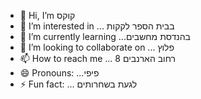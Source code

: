 - 👋 Hi, I’m קוקס
- 👀 I’m interested in ... בבית הספר לקקות
- 🌱 I’m currently learning ...בהנדסת מחשבים
- 💞️ I’m looking to collaborate on ... פלוץ
- 📫 How to reach me ... רחוב הארנבים 8
- 😄 Pronouns: ...פיפי
- ⚡ Fun fact: ... לגעת בשחרותים

<!---
SAGIVBARSIMANTOV/SAGIVBARSIMANTOV is a ✨ special ✨ repository because its `README.md` (this file) appears on your GitHub profile.
You can click the Preview link to take a look at your changes.
--->
